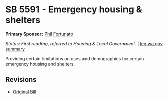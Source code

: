 # SB 5591 - Emergency housing & shelters
**Primary Sponsor:** [Phil Fortunato](/person/leg/phil.fortunato.md)

*Status: First reading, referred to Housing & Local Government.* | [leg.wa.gov summary](https://app.leg.wa.gov/billsummary?BillNumber=5591&Year=2021)

Providing certain limitations on uses and demographics for certain emergency housing and shelters.

## Revisions
* [Original Bill](1/)